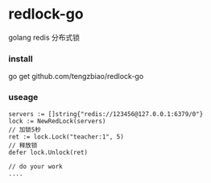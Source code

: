 # redlock-go
golang redis 分布式锁


### install
go get github.com/tengzbiao/redlock-go

### useage
```
servers := []string{"redis://123456@127.0.0.1:6379/0"}
lock := NewRedLock(servers)
// 加锁5秒
ret := lock.Lock("teacher:1", 5)
// 释放锁
defer lock.Unlock(ret)

// do your work
....
```
